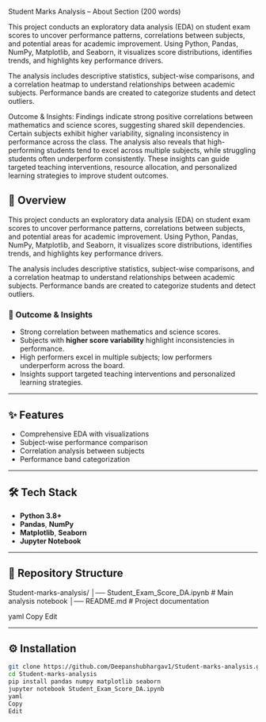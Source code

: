 Student Marks Analysis – About Section (200 words)

This project conducts an exploratory data analysis (EDA) on student exam scores to uncover performance patterns, correlations between subjects, and potential areas for academic improvement. Using Python, Pandas, NumPy, Matplotlib, and Seaborn, it visualizes score distributions, identifies trends, and highlights key performance drivers.

The analysis includes descriptive statistics, subject-wise comparisons, and a correlation heatmap to understand relationships between academic subjects. Performance bands are created to categorize students and detect outliers.

Outcome & Insights:
Findings indicate strong positive correlations between mathematics and science scores, suggesting shared skill dependencies. Certain subjects exhibit higher variability, signaling inconsistency in performance across the class. The analysis also reveals that high-performing students tend to excel across multiple subjects, while struggling students often underperform consistently. These insights can guide targeted teaching interventions, resource allocation, and personalized learning strategies to improve student outcomes.

## 📌 Overview
This project conducts an exploratory data analysis (EDA) on student exam scores to uncover performance patterns, correlations between subjects, and potential areas for academic improvement. Using Python, Pandas, NumPy, Matplotlib, and Seaborn, it visualizes score distributions, identifies trends, and highlights key performance drivers.

The analysis includes descriptive statistics, subject-wise comparisons, and a correlation heatmap to understand relationships between academic subjects. Performance bands are created to categorize students and detect outliers.

### 🎯 Outcome & Insights
- Strong correlation between mathematics and science scores.
- Subjects with **higher score variability** highlight inconsistencies in performance.
- High performers excel in multiple subjects; low performers underperform across the board.
- Insights support targeted teaching interventions and personalized learning strategies.

---

## ✨ Features
- Comprehensive EDA with visualizations
- Subject-wise performance comparison
- Correlation analysis between subjects
- Performance band categorization

---

## 🛠 Tech Stack
- **Python 3.8+**
- **Pandas**, **NumPy**
- **Matplotlib**, **Seaborn**
- **Jupyter Notebook**

---

## 📂 Repository Structure
Student-marks-analysis/
│── Student_Exam_Score_DA.ipynb # Main analysis notebook
│── README.md # Project documentation

yaml
Copy
Edit

---

## ⚙ Installation
```bash
git clone https://github.com/Deepanshubhargav1/Student-marks-analysis.git
cd Student-marks-analysis
pip install pandas numpy matplotlib seaborn
jupyter notebook Student_Exam_Score_DA.ipynb
yaml
Copy
Edit
